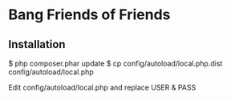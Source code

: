 Bang Friends of Friends
=======================

Installation
------------

$ php composer.phar update
$ cp config/autoload/local.php.dist config/autoload/local.php

Edit config/autoload/local.php and replace USER & PASS